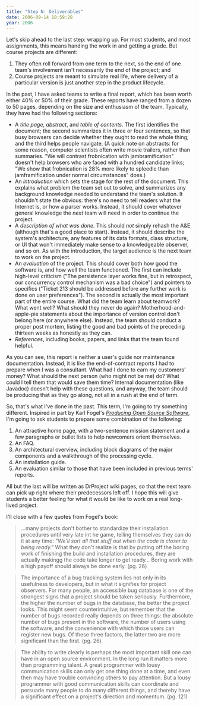 ```yaml
---
title: "Step N: Deliverables"
date: 2006-09-14 18:59:28
year: 2006
---
```

Let's skip ahead to the last step: wrapping up.  For most students, and most assignments, this means handing the work in and getting a grade.  But course projects are different:
<ol>
  <li>They often roll forward from one term to the next, so the end of one team's involvement isn't necessarily the end of the project; and</li>
  <li>Course projects are meant to simulate real life, where delivery of a particular version is just another step in the product lifecycle.</li>
</ol>
In the past, I have asked teams to write a final report, which has been worth either 40% or 50% of their grade.  These reports have ranged from a dozen to 50 pages, depending on the size and enthusiasm of the team.  Typically, they have had the following sections:
<ul>
  <li>A <em>title page</em>, <em>abstract</em>, and <em>table of contents</em>.  The first identifies the document; the second summarizes it in three or four sentences, so that busy browsers can decide whether they ought to read the whole thing; and the third helps people navigate.  (A quick note on abstracts: for some reason, computer scientists often write movie trailers, rather than summaries. "We will contrast frobnication with jambramification" doesn't help browsers who are faced with a hundred candidate links; "We show that frobnication is 28% more likely to spleedle than jamframification under normal circumstances" does.)</li>
  <li>An <em>introduction</em> which sets the stage for the rest of the document.  This explains what problem the team set out to solve, and summarizes any background knowledge needed to understand the team's solution.  It shouldn't state the obvious: there's no need to tell readers what the Internet is, or how a parser works.  Instead, it should cover whatever general knowledge the <em>next</em> team will need in order to continue the project.</li>
  <li>A <em>description of what was done</em>.  This should <em>not</em> simply rehash the A&E (although that's a good place to start). Instead, it should describe the system's architecture, any features of its data formats, class structure, or UI that won't immediately make sense to a knowledgeable observer, and so on.  As with the introduction, the target audience is the next team to work on the project.</li>
  <li>An <em>evaluation</em> of the project.  This should cover both how good the software is, and how well the team functioned.  The first can include high-level criticism ("The persistence layer works fine, but in retrospect, our concurrency control mechanism was a bad choice") and pointers to specifics ("Ticket 213 should be addressed before any further work is done on user preferences").  The second is actually the most important part of the entire course.  What did the team learn about teamwork?  What went well?  What should they never do again? Motherhood-and-apple-pie statements about the importance of version control don't belong here (or anywhere else).  Instead, the team should conduct a proper post mortem, listing the good and bad points of the preceding thirteen weeks as honestly as they can.</li>
  <li><em>References</em>, including books, papers, and links that the team found helpful.</li>
</ul>
As you can see, this report is neither a user's guide nor maintenance documentation.  Instead, it is like the end-of-contract reports I had to prepare when I was a consultant.  What had I done to earn my customers' money?  What should the next person (who might not be me) do?  What could I tell them that would save them time? Internal documentation (like Javadoc) doesn't help with these questions, and anyway, the team should be producing that as they go along, not all in a rush at the end of term.

So, that's what I've done in the past.  This term, I'm going to try something different.  Inspired in part by Karl Fogel's <a href="http://www.producingoss.com"><cite>Producing Open Source Software</cite></a>, I'm going to ask students to prepare some combination of the following:
<ol>
  <li>An attractive home page, with a two-sentence mission statement and a few paragraphs or bullet lists to help newcomers orient themselves.</li>
  <li>An FAQ.</li>
  <li>An architectural overview, including block diagrams of the major components and a walkthrough of the processing cycle.</li>
  <li>An installation guide.</li>
  <li>An evaluation similar to those that have been included in previous terms' reports.</li>
</ol>
All but the last will be written as DrProject wiki pages, so that the next team can pick up right where their predecessors left off.  I hope this will give students a better feeling for what it would be like to work on a real long-lived project.

I'll close with a few quotes from Fogel's book:
<blockquote>…many projects don't bother to standardize their installation procedures until very late int he game, telling themselves they can do it at any time: <em>"We'll sort all that stuff out when the code is closer to being ready."</em>  What they don't realize is that by putting off the boring work of finishing the build and installation procedures, they are actually makingg the code take longer to get ready…  Boring work with a high payoff should always be done early. (pg. 26)</blockquote>
<blockquote>The importance of a bug tracking system lies not only in its usefulness to developers, but in what it signifies for project observers.  For many people, an accessible bug database is one of the strongest signs that a project should be taken seriously. Furthermore, the higher the number of bugs in the database, the better the project looks.  This might seem counterintuitive, but remember that the number of bugs recorded really depends on three things: the absolute number of bugs present in the software, the number of users using the software, and the convenience with which those users can register new bugs.  Of these three factors, the latter two are more significant than the first.  (pg. 26)</blockquote>
<blockquote>The ability to write clearly is perhaps the most important skill one can have in an open source environment.  In the long run it matters more than programming talent.  A great programmer with lousy communication skills can only get one thing done at a time, and even then may have trouble convincing others to pay attention.  But a lousy programmer with good communication skills can coordinate and persuade many people to do many different things, and thereby have a significant effect on a project's direction and momentum. (pg. 121)</blockquote>
